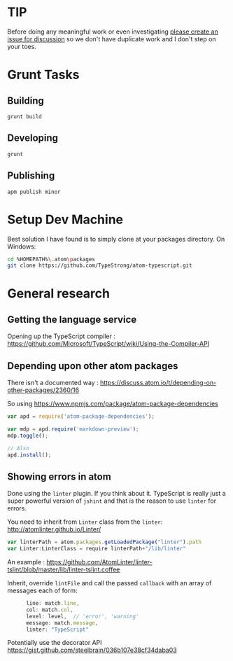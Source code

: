 # TIP
Before doing any meaningful work or even investigating [please create an issue for discussion](https://github.com/TypeStrong/atom-typescript/issues) so we don't have duplicate work and I don't step on your toes.

# Grunt Tasks
## Building 
`grunt build`

## Developing
`grunt`

## Publishing
`apm publish minor`

# Setup Dev Machine
Best solution I have found is to simply clone at your packages directory. On Windows: 

```bash
cd %HOMEPATH%\.atom\packages
git clone https://github.com/TypeStrong/atom-typescript.git 
```

# General research
## Getting the language service
Opening up the TypeScript compiler : https://github.com/Microsoft/TypeScript/wiki/Using-the-Compiler-API

## Depending upon other atom packages
There isn't a documented way : https://discuss.atom.io/t/depending-on-other-packages/2360/16 

So using https://www.npmjs.com/package/atom-package-dependencies 

```js
var apd = require('atom-package-dependencies');

var mdp = apd.require('markdown-preview');
mdp.toggle();

// Also
apd.install();
```

## Showing errors in atom
Done using the `linter` plugin. If you think about it. TypeScript is really just a super powerful version of `jshint` and that is the reason to use `linter` for errors. 

You need to inherit from `Linter` class from the `linter`: http://atomlinter.github.io/Linter/ 
```js
var linterPath = atom.packages.getLoadedPackage("linter").path
var Linter:LinterClass = require linterPath+"/lib/linter"
```
An example : https://github.com/AtomLinter/linter-tslint/blob/master/lib/linter-tslint.coffee 

Inherit, override `lintFile` and call the passed `callback` with an array of messages each of form: 

```js
      line: match.line,
      col: match.col,
      level: level,  // 'error', 'warning'
      message: match.message,
      linter: "TypeScript"
```

Potentially use the decorator API https://gist.github.com/steelbrain/036b107e38cf34daba03 
